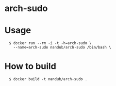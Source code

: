 # arch-sudo

# Usage

```shell
  $ docker run --rm -i -t -h=arch-sudo \
    --name=arch-sudo nandub/arch-sudo /bin/bash \
```

# How to build

```shell
  $ docker build -t nandub/arch-sudo .
```
